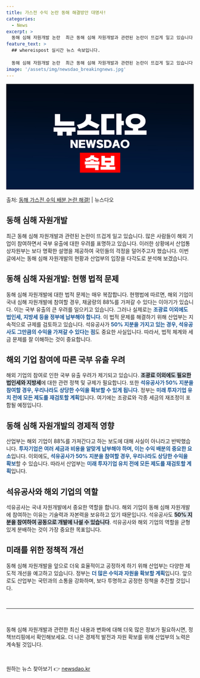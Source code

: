 ```yaml
---
title: 가스전 수익 논란 동해 해결방안 대명사!
categories:
  - News
excerpt: >
  동해 심해 자원개발 논란  최근 동해 심해 자원개발과 관련된 논란이 뜨겁게 일고 있습니다. 많은 사람들이 해…
feature_text: >
  ## whereispost 실시간 뉴스 속보입니다.

  동해 심해 자원개발 논란  최근 동해 심해 자원개발과 관련된 논란이 뜨겁게 일고 있습니다. 많은 사람들이 해…
image: '/assets/img/newsdao_breakingnews.jpg'
---
```


![뉴스다오 속보](/assets/img/newsdao_breakingnews.jpg)

<p>출처: <a href="https://newsdao.kr/4378" rel="dofollow">동해 가스전 수익 배분 논란 해결!</a> | 뉴스다오</p>

<h2 data-ke-size="size26">동해 심해 자원개발</h2>
<p data-ke-size="size16">최근 동해 심해 자원개발과 관련된 논란이 뜨겁게 일고 있습니다. 많은 사람들이 해외 기업이 참여하면서 국부 유출에 대한 우려를 표명하고 있습니다. 이러한 상황에서 산업통상자원부는 보다 명확한 설명을 제공하여 국민들의 걱정을 덜어주고자 했습니다. 이번 글에서는 동해 심해 자원개발의 현황과 산업부의 입장을 다각도로 분석해 보겠습니다.</p>

<h2 data-ke-size="size24">동해 심해 자원개발: 현행 법적 문제</h2>
<p data-ke-size="size16">동해 심해 자원개발에 대한 법적 문제는 매우 복잡합니다. 현행법에 따르면, 해외 기업이 국내 심해 자원개발에 참여할 경우, 채굴량의 88%를 가져갈 수 있다는 이야기가 있습니다. 이는 국부 유출의 큰 우려를 일으키고 있습니다. 그러나 실제로는 <b><span style="color: #1a5490;">조광료 이외에도 법인세, 지방세 등을 정부에 납부해야 합니다</span></b>. 이 법적 문제를 해결하기 위해 산업부는 지속적으로 규제를 검토하고 있습니다. 석유공사가 <b><span style="color: #1a5490;">50% 지분을 가지고 있는 경우, 석유공사도 그만큼의 수익을 가져갈 수 있다는 점</span></b>도 중요한 사실입니다. 따라서, 법적 체계와 세금 문제를 잘 이해하는 것이 중요합니다.</p>

<h2 data-ke-size="size24">해외 기업 참여에 따른 국부 유출 우려</h2>
<p data-ke-size="size16">해외 기업의 참여로 인한 국부 유출 우려가 제기되고 있습니다. <b><span style="background-color: #21538527;">조광료 이외에도 필요한 법인세와 지방세</span></b>에 대한 관련 정책 및 규제가 필요합니다. 또한 <b><span style="color: #1a5490;">석유공사가 50% 지분을 참여할 경우, 우리나라도 상당한 수익을 확보할 수 있게 됩니다</span></b>. 정부는 <b><span style="color: #1a5490;">미래 투자기업 유치 전에 모든 제도를 재검토할 계획</span></b>입니다. 여기에는 조광료와 각종 세금의 재조정이 포함될 예정입니다.</p>

<h2 data-ke-size="size24">동해 심해 자원개발의 경제적 영향</h2>
<p data-ke-size="size16">산업부는 해외 기업이 88%를 가져간다고 하는 보도에 대해 사실이 아니라고 반박했습니다. <b><span style="color: #1a5490;">투자기업은 여러 세금과 비용을 알맞게 납부해야 하며, 이는 수익 배분의 중요한 요소</span></b>입니다. 이외에도, <b><span style="color: #1a5490;">석유공사가 50% 지분을 참여할 경우, 우리나라도 상당한 수익을 확보</span></b>할 수 있습니다. 따라서 산업부는 <b><span style="color: #1a5490;">미래 투자기업 유치 전에 모든 제도를 재검토할 계획</span></b>입니다.</p>

<h2 data-ke-size="size24">석유공사와 해외 기업의 역할</h2>
<p data-ke-size="size16">석유공사는 국내 자원개발에서 중요한 역할을 합니다. 해외 기업이 동해 심해 자원개발에 참여하는 이유는 기술력과 자본력을 보유하고 있기 때문입니다. 석유공사도 <b><span style="background-color: #21538527;">50% 지분을 참여하여 공동으로 개발에 나설 수 있습니다</span></b>. 석유공사와 해외 기업의 역할을 균형 있게 분배하는 것이 가장 중요한 목표입니다.</p>

<h2 data-ke-size="size24">미래를 위한 정책적 개선</h2>
<p data-ke-size="size16">동해 심해 자원개발을 앞으로 더욱 효율적이고 공정하게 하기 위해 산업부는 다양한 제도적 개선을 예고하고 있습니다. 정부는 <b><span style="color: #1a5490;">더 많은 수익과 자원을 확보할 계획</span></b>입니다. 앞으로도 산업부는 국민과의 소통을 강화하며, 보다 투명하고 공정한 정책을 추진할 것입니다.</p>

<p data-ke-size="size16">&nbsp;</p>

<hr>
<p data-ke-size="size16">&nbsp;</p>

<p data-ke-size="size16">동해 심해 자원개발과 관련한 최신 내용과 변화에 대해 더욱 많은 정보가 필요하시면, 정책브리핑에서 확인해보세요. 더 나은 경제적 발전과 자원 확보를 위해 산업부의 노력은 계속될 것입니다.</p>

<p data-ke-size="size16">&nbsp;</p>
원하는 뉴스 찾아보기 👉 <a href="https://newsdao.kr" rel="dofollow">newsdao.kr</a>


